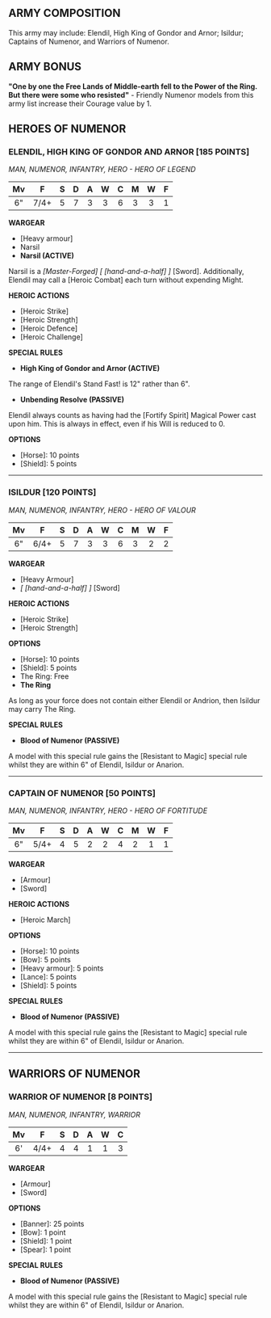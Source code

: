 ﻿## ARMY COMPOSITION

This army may include: Elendil, High King of Gondor and Arnor; Isildur; Captains of Numenor, and Warriors of Numenor.

## ARMY BONUS

**"One by one the Free Lands of Middle-earth fell to the Power of the Ring. But there were some who resisted"** - Friendly Numenor models from this army list increase their Courage value by 1.

## HEROES OF NUMENOR

<div class="unitCard" markdown>

### ELENDIL, HIGH KING OF GONDOR AND ARNOR [185 POINTS]
*MAN, NUMENOR, INFANTRY, HERO - HERO OF LEGEND*

| Mv | F  | S | D | A | W | C | M | W | F |
|:--:|:--:|:-:|:--:|:-:|:-:|:-:|:-:|:-:|:-:|
| 6" | 7/4+ | 5 | 7 | 3 | 3 | 6 | 3 | 3 | 1 |

**WARGEAR**

- [Heavy armour]
- Narsil
- **Narsil (ACTIVE)**

Narsil is a *[Master-Forged]* *[ *[hand-and-a-half]* ]* [Sword]. Additionally, Elendil may call a [Heroic Combat] each turn without expending Might.

**HEROIC ACTIONS**

- [Heroic Strike]
- [Heroic Strength]
- [Heroic Defence]
- [Heroic Challenge]

**SPECIAL RULES**

- **High King of Gondor and Arnor (ACTIVE)**

The range of Elendil's Stand Fast! is 12" rather than 6".

- **Unbending Resolve (PASSIVE)**

Elendil always counts as having had the [Fortify Spirit] Magical Power cast upon him. This is always in effect, even if his Will is reduced to 0.

**OPTIONS**

- [Horse]: 10 points
- [Shield]: 5 points

</div>

---

<div class="unitCard" markdown>


### ISILDUR [120 POINTS]
*MAN, NUMENOR, INFANTRY, HERO - HERO OF VALOUR*

| Mv | F  | S | D | A | W | C | M | W | F |
|:--:|:--:|:-:|:--:|:-:|:-:|:-:|:-:|:-:|:-:|
| 6" | 6/4+ | 5 | 7 | 3 | 3 | 6 | 3 | 2 | 2 |

**WARGEAR**

- [Heavy Armour]
- *[ *[hand-and-a-half]* ]* [Sword]

**HEROIC ACTIONS**

- [Heroic Strike]
- [Heroic Strength]

**OPTIONS**

- [Horse]: 10 points
- [Shield]: 5 points
- The Ring: Free 
- **The Ring** 

As long as your force does not contain either Elendil or Andrion, then Isildur may carry The Ring.

**SPECIAL RULES**

- **Blood of Numenor (PASSIVE)**

A model with this special rule gains the [Resistant to Magic] special rule whilst they are within 6" of Elendil, Isildur or Anarion.

</div>

---

<div class="unitCard" markdown>


### CAPTAIN OF NUMENOR [50 POINTS]
*MAN, NUMENOR, INFANTRY, HERO - HERO OF FORTITUDE*

| Mv | F  | S | D | A | W | C | M | W | F |
|:--:|:--:|:-:|:--:|:-:|:-:|:-:|:-:|:-:|:-:|
| 6" | 5/4+ | 4 | 5 | 2 | 2 | 4 | 2 | 1 | 1 |

**WARGEAR**

- [Armour] 
- [Sword]

**HEROIC ACTIONS**

- [Heroic March]

**OPTIONS**

- [Horse]: 10 points
- [Bow]: 5 points
- [Heavy armour]: 5 points
- [Lance]: 5 points
- [Shield]: 5 points

**SPECIAL RULES**

- **Blood of Numenor (PASSIVE)**

A model with this special rule gains the [Resistant to Magic] special rule whilst they are within 6" of Elendil, Isildur or Anarion.

</div>

---

## WARRIORS OF NUMENOR

<div class="unitCard" markdown>

### WARRIOR OF NUMENOR [8 POINTS]
*MAN, NUMENOR, INFANTRY, WARRIOR*

| Mv | F  | S | D | A | W | C |
|:--:|:--:|:-:|:--:|:-:|:-:|:-:|
| 6' | 4/4+ | 4 | 4 | 1 | 1 | 3 |

**WARGEAR**

- [Armour] 
- [Sword]

**OPTIONS**

- [Banner]: 25 points
- [Bow]: 1 point
- [Shield]: 1 point
- [Spear]: 1 point

**SPECIAL RULES**

- **Blood of Numenor (PASSIVE)**

A model with this special rule gains the [Resistant to Magic] special rule whilst they are within 6" of Elendil, Isildur or Anarion.

</div>